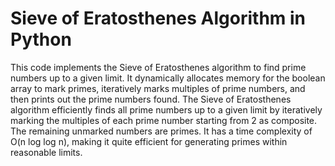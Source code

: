 # Sieve of Eratosthenes Algorithm in Python

This code implements the Sieve of Eratosthenes algorithm to find prime numbers up to a given limit. It dynamically allocates memory for the boolean array to mark primes, iteratively marks multiples of prime numbers, and then prints out the prime numbers found. The Sieve of Eratosthenes algorithm efficiently finds all prime numbers up to a given limit by iteratively marking the multiples of each prime number starting from 2 as composite. The remaining unmarked numbers are primes. It has a time complexity of O(n log log n), making it quite efficient for generating primes within reasonable limits.
